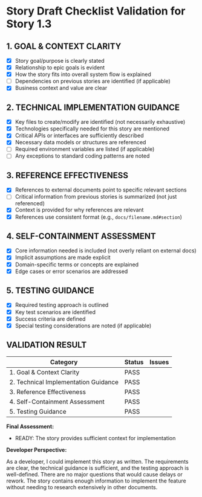 # Story Draft Checklist Validation for Story 1.3

## 1. GOAL & CONTEXT CLARITY

- [x] Story goal/purpose is clearly stated
- [x] Relationship to epic goals is evident
- [x] How the story fits into overall system flow is explained
- [ ] Dependencies on previous stories are identified (if applicable)
- [x] Business context and value are clear

## 2. TECHNICAL IMPLEMENTATION GUIDANCE

- [x] Key files to create/modify are identified (not necessarily exhaustive)
- [x] Technologies specifically needed for this story are mentioned
- [x] Critical APIs or interfaces are sufficiently described
- [x] Necessary data models or structures are referenced
- [ ] Required environment variables are listed (if applicable)
- [ ] Any exceptions to standard coding patterns are noted

## 3. REFERENCE EFFECTIVENESS

- [x] References to external documents point to specific relevant sections
- [ ] Critical information from previous stories is summarized (not just referenced)
- [x] Context is provided for why references are relevant
- [x] References use consistent format (e.g., `docs/filename.md#section`)

## 4. SELF-CONTAINMENT ASSESSMENT

- [x] Core information needed is included (not overly reliant on external docs)
- [x] Implicit assumptions are made explicit
- [x] Domain-specific terms or concepts are explained
- [x] Edge cases or error scenarios are addressed

## 5. TESTING GUIDANCE

- [x] Required testing approach is outlined
- [x] Key test scenarios are identified
- [x] Success criteria are defined
- [x] Special testing considerations are noted (if applicable)

## VALIDATION RESULT

| Category                             | Status   | Issues |
| ------------------------------------ | -------- | ------ |
| 1. Goal & Context Clarity            | PASS     |        |
| 2. Technical Implementation Guidance | PASS     |        |
| 3. Reference Effectiveness           | PASS     |        |
| 4. Self-Containment Assessment       | PASS     |        |
| 5. Testing Guidance                  | PASS     |        |

**Final Assessment:**

- READY: The story provides sufficient context for implementation

**Developer Perspective:**

As a developer, I could implement this story as written. The requirements are clear, the technical guidance is sufficient, and the testing approach is well-defined. There are no major questions that would cause delays or rework. The story contains enough information to implement the feature without needing to research extensively in other documents.